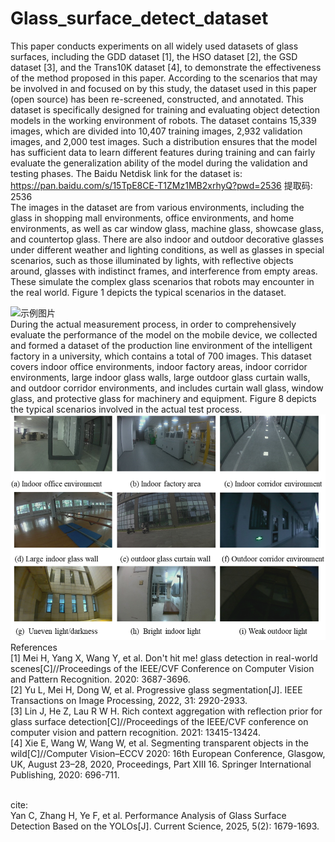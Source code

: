 # Glass_surface_detect_dataset

This paper conducts experiments on all widely used datasets of glass surfaces, including the GDD dataset [1], the HSO dataset [2], the GSD dataset [3], and the Trans10K dataset [4], to demonstrate the effectiveness of the method proposed in this paper. According to the scenarios that may be involved in and focused on by this study, the dataset used in this paper (open source) has been re-screened, constructed, and annotated. This dataset is specifically designed for training and evaluating object detection models in the working environment of robots. The dataset contains 15,339 images, which are divided into 10,407 training images, 2,932 validation images, and 2,000 test images. Such a distribution ensures that the model has sufficient data to learn different features during training and can fairly evaluate the generalization ability of the model during the validation and testing phases. The Baidu Netdisk link for the dataset is: https://pan.baidu.com/s/15TpE8CE-T1ZMz1MB2xrhyQ?pwd=2536 提取码: 2536
<br>The images in the dataset are from various environments, including the glass in shopping mall environments, office environments, and home environments, as well as car window glass, machine glass, showcase glass, and countertop glass. There are also indoor and outdoor decorative glasses under different weather and lighting conditions, as well as glasses in special scenarios, such as those illuminated by lights, with reflective objects around, glasses with indistinct frames, and interference from empty areas. These simulate the complex glass scenarios that robots may encounter in the real world. Figure 1 depicts the typical scenarios in the dataset.

![示例图片](https://github.com/chaoyanSEU/Glass_surface_detect_dataset/blob/main/%E5%9B%BE%E7%89%872.png)
<br> During the actual measurement process, in order to comprehensively evaluate the performance of the model on the mobile device, we collected and formed a dataset of the production line environment of the intelligent factory in a university, which contains a total of 700 images. This dataset covers indoor office environments, indoor factory areas, indoor corridor environments, large indoor glass walls, large outdoor glass curtain walls, and outdoor corridor environments, and includes curtain wall glass, window glass, and protective glass for machinery and equipment. Figure 8 depicts the typical scenarios involved in the actual test process.
![示例图片](https://github.com/chaoyanSEU/Glass_surface_detect_dataset/blob/main/%E5%9B%BE%E7%89%878.png)
<br>References
<br>[1] Mei H, Yang X, Wang Y, et al. Don't hit me! glass detection in real-world scenes[C]//Proceedings of the IEEE/CVF Conference on Computer Vision and Pattern Recognition. 2020: 3687-3696.
<br>[2] Yu L, Mei H, Dong W, et al. Progressive glass segmentation[J]. IEEE Transactions on Image Processing, 2022, 31: 2920-2933.
<br>[3] Lin J, He Z, Lau R W H. Rich context aggregation with reflection prior for glass surface detection[C]//Proceedings of the IEEE/CVF conference on computer vision and pattern recognition. 2021: 13415-13424.
<br>[4] Xie E, Wang W, Wang W, et al. Segmenting transparent objects in the wild[C]//Computer Vision–ECCV 2020: 16th European Conference, Glasgow, UK, August 23–28, 2020, Proceedings, Part XIII 16. Springer International Publishing, 2020: 696-711.

<br>cite:
<br> Yan C, Zhang H, Ye F, et al. Performance Analysis of Glass Surface Detection Based on the YOLOs[J]. Current Science, 2025, 5(2): 1679-1693.
